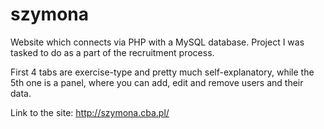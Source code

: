 # szymona
Website which connects via PHP with a MySQL database. Project I was tasked to do as a part of the recruitment process. 

First 4 tabs are exercise-type and pretty much self-explanatory, while the 5th one is a panel, where you can add, edit and remove users and their data.

Link to the site:
http://szymona.cba.pl/
